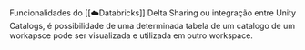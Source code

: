 Funcionalidades do [[☁️Databricks]]
Delta Sharing ou integração entre Unity Catalogs, é possibilidade de uma determinada tabela de um catalogo de um workapsce pode ser visualizada e utilizada em outro workspace.

